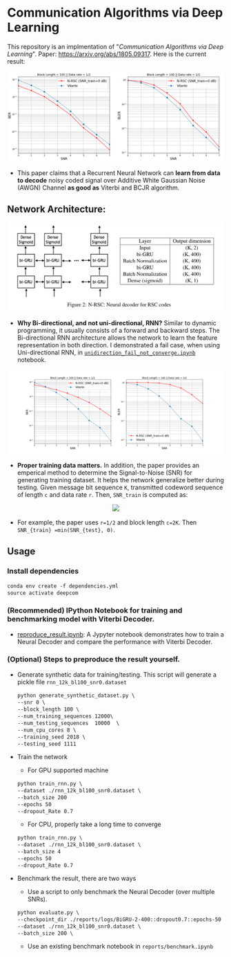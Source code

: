 # Communication Algorithms via Deep Learning


This repository is an implmentation of "*Communication Algorithms via Deep Learning*". Paper: https://arxiv.org/abs/1805.09317. Here is the current result:

<p align="center">
  <img src=reports/result_conv_code.png />
</p>

 * This paper claims that a Recurrent Neural Network can **learn from data to decode** noisy coded signal over Additive White Gaussian Noise (AWGN) Channel **as good as** Viterbi and BCJR algorithm. 

## Network Architecture:

<p align="center">
  <img src=reports/network_architecture.png />
</p>

* **Why Bi-directional, and not uni-directional, RNN?** Similar to dynamic programming, it usually consists of a forward and backward steps. The Bi-directional RNN architecture allows the network to learn the feature representation in both direction. I demonstrated a fail case, when using Uni-directional RNN, in [`unidirection_fail_not_converge.ipynb`](reports/unidirection_fail_not_converge.ipynb) notebook.

![](reports/results/week2_unidirectional_failed_to_converge.png)

* **Proper training data matters.** In addition, the paper provides an emperical method to determine the Signal-to-Noise (SNR) for generating training dataset. It helps the network generalize better during testing. Given message bit sequence `K`, transmitted codeword sequence of length `c` and data rate `r`. Then, `SNR_train` is computed as:

<p align="center">
<img src=https://latex.codecogs.com/gif.latex?%24%24SNR_%7Btrain%7D%3Dmin%5C%7BSNR_%7Btest%7D%2C%2010log_%7B10%7D%282%5E%7B2r%7D%20-%201%29%5C%7D%5Cspace%5Cspace%20%5Ctext%7B%28Appendix%20D%29%7D%24%24 /></p>
  
* For example, the paper uses `r=1/2` and block length `c=2K`. Then `SNR_{train} =min(SNR_{test}, 0)`.

## Usage
### Install dependencies
```
conda env create -f dependencies.yml
source activate deepcom
```
### (Recommended) IPython Notebook for training and benchmarking model with Viterbi Decoder.

* [reproduce_result.ipynb](reproduce_result.ipynb): A Jypyter notebook demonstrates how to train a Neural Decoder and compare  the performance with  Viterbi Decoder.

### (Optional) Steps to preproduce the result yourself.

* Generate synthetic data for training/testing. This script will generate a pickle file `rnn_12k_bl100_snr0.dataset`

    ```shell
    python generate_synthetic_dataset.py \
    --snr 0 \
    --block_length 100 \
    --num_training_sequences 12000\
    --num_testing_sequences  10000  \
    --num_cpu_cores 8 \
    --training_seed 2018 \
    --testing_seed 1111
    ```

* Train the network
  * For GPU supported machine
  ```
  python train_rnn.py \
  --dataset ./rnn_12k_bl100_snr0.dataset \
  --batch_size 200
  --epochs 50
  --dropout_Rate 0.7
  ```
  * For CPU, properly take a long time to converge
  ```
  python train_rnn.py \
  --dataset ./rnn_12k_bl100_snr0.dataset \
  --batch_size 4
  --epochs 50
  --dropout_Rate 0.7
  ```

* Benchmark the result, there are two ways
  * Use a script to only benchmark the Neural Decoder (over multiple SNRs).
  ```
  python evaluate.py \
  --checkpoint_dir ./reports/logs/BiGRU-2-400::dropout0.7::epochs-50
  --dataset ./rnn_12k_bl100_snr0.dataset \
  --batch_size 200 \
  ```
   * Use an existing benchmark notebook in `reports/benchmark.ipynb` 
